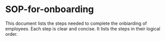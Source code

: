 # SOP-for-onboarding
This document lists the steps needed to complete the onbiarding of employees.
Each step is clear and concise.
It lists the steps in their logical order.

